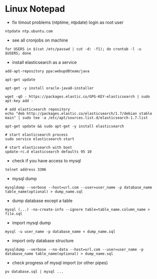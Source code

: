 # Linux Notepad

- fix timout problems (ntptime, ntpdate)
  login as root user
```
ntpdate ntp.ubuntu.com

```

- see all cronjobs on machine
```
for USERS in $(cat /etc/passwd | cut -d: -f1); do crontab -l -u $USERS; done

```

- install elasticsearch as a service
```
add-apt-repository ppa:webupd8team/java

apt-get update

apt-get -y install oracle-java8-installer

wget -qO - https://packages.elastic.co/GPG-KEY-elasticsearch | sudo apt-key add -

# add elasticsearch repository
echo "deb http://packages.elastic.co/elasticsearch/1.7/debian stable main" | sudo tee -a /etc/apt/sources.list.d/elasticsearch-1.7.list

apt-get update && sudo apt-get -y install elasticsearch

# start elasticsearch process
sudo service elasticsearch start

# start elasticsearch with boot
update-rc.d elasticsearch defaults 95 10

```

- check if you  have access to mysql
```
telnet address 3306

```

- mysql dump
```
mysqldump --verbose --host=url.com --user=user_name -p database_name table_name(optional) > dump_name.sql

```

- dump database except a table
```
mysql (...) -no-create-info --ignore table=table_name.column_name > file.sql

```

- import mysql dump
```
mysql -u user_name -p database_name < dump_name.sql

```


- import only database structure
```
mysqldump --verbose --no-data --host=url.com --user=user_name -p database_name table_name(optional) > dump_name.sql

```

- check progress of mysql import (or other pipes)
```
pv database.sql | mysql ...

```
